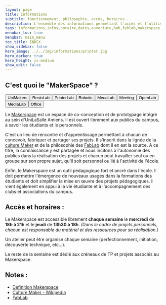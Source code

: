 ```yaml
---
layout: page
title: Informations
subtitle: fonctionnement, philosophie, accès, horaires...
description: L'ensemble des informations permettant l'accès et l'utilisation du lieu
tags: informations,infos,horaire,dates,ouverture,hub,fablab,makerspace
menubar_toc: true
menubar: main_menu
toc_title: INDEX
show_sidebar: false
hero_image: ../../img/informations/printer.jpg
hero_darken: true
hero_height: is-medium
show_edit: false
---
```


## C'est quoi le "MakerSpace" ?

<model-viewer src="EPI2-4 - Makerspace - 02 - Simples Volumes.glb" ar ar-modes="webxr scene-viewer quick-look" camera-controls shadow-intensity="1.68" camera-orbit="-20.04deg 51.08deg 64.68m" field-of-view="22.98deg">
    <button class="Hotspot" slot="hotspot-1" data-position="6.193030378495454m 2.5m 3.7898285088421986m" data-normal="0m 1m 0m" data-visibility-attribute="visible">
        <div class="HotspotAnnotation">UniMakers</div>
    </button><button class="Hotspot" slot="hotspot-2" data-position="12.467982602918411m 2.5m 3.985026989659886m" data-normal="0m 1m 0m" data-visibility-attribute="visible">
        <div class="HotspotAnnotation">ResinLab</div>
    </button><button class="Hotspot" slot="hotspot-4" data-position="1.546261544949933m 2.5m -7.693876148510135m" data-normal="0m 1m 0m" data-visibility-attribute="visible">
        <div class="HotspotAnnotation">PrinterLab</div>
    </button><button class="Hotspot" slot="hotspot-5" data-position="2.3664019959055844m 2.5m -2.8457768909045527m" data-normal="0m 1m 0m" data-visibility-attribute="visible">
        <div class="HotspotAnnotation">Robotic</div>
    </button><button class="Hotspot" slot="hotspot-6" data-position="1.4899743563741628m 2.5m 3.3472940345437046m" data-normal="0m 1m 0m" data-visibility-attribute="visible">
        <div class="HotspotAnnotation">MecaLab</div>
    </button><button class="Hotspot" slot="hotspot-7" data-position="-4.264132025237139m 2.5m 3.6820934325375454m" data-normal="0m 1m 0m" data-visibility-attribute="visible">
        <div class="HotspotAnnotation">Meeting</div>
    </button><button class="Hotspot" slot="hotspot-9" data-position="-8.923311236485663m 2.5m 3.2332405907411683m" data-normal="0m 1m 0m" data-visibility-attribute="visible">
        <div class="HotspotAnnotation">OpenLab</div>
    </button><button class="Hotspot" slot="hotspot-10" data-position="-14.124997396084499m 2.499999999999993m 3.527443327634824m" data-normal="0m 1m 0m" data-visibility-attribute="visible">
        <div class="HotspotAnnotation">MediaLab</div>
    </button><button class="Hotspot" slot="hotspot-11" data-position="-2.0089794282240554m 2.5m 2.011047578051304m" data-normal="0m 1m 0m" data-visibility-attribute="visible">
        <div class="HotspotAnnotation">Office</div>
    </button>
    <div class="progress-bar hide" slot="progress-bar">
        <div class="update-bar"></div>
    </div>
</model-viewer>

Le [Makerspace](https://fr.wikipedia.org/wiki/Makerspace) est un espace de co-conception et de prototypage intégré au sein d'UniLaSalle Amiens. Il est ouvert librement aux publics du campus, à savoir les étudiants et le personnels. 

C'est un lieu de rencontre et d'apprentissage permettant à chacun de concevoir, fabriquer et partager ses projets. Il s'inscrit dans la lignée de la [culture Maker](https://fr.wikipedia.org/wiki/Culture_maker) et de la philosophie des [FabLab](https://fr.wikipedia.org/wiki/Fab_lab) dont il en est la source. A ce titre, la connaissance y est partagée et nous incitons à l'autonomie des publics dans la réalisation des projets et chacun peut travailler seul ou en groupe sur son propre sujet, qu'il soit personnel ou lié à l'activité de l'école.

Enfin, le Makerspace est un outil pédagogique fort et ancré dans l'école. Il doit permettre l'émergence de nouveaux usages dans la formations des étudiants et doit simplifier la mise en œuvre des projets pédagogiques. Il vient également en appui à la vie étudiante et à l'accompagnement des clubs et associations du campus. 

## Accès et horaires :

Le Makerspace est accessible librement **chaque semaine** le **mercredi** de **18h à 21h** et le **jeudi** de **13h30 à 18h**. *(Dans le cadre de projets personnels, chacun est responsable du matériel et des ressources pour sa réalisation.)*

Un atelier peut être organisé chaque semaine (perfectionnement, initiation, découverte technique, etc...).

Le reste de la semaine est dédié aux créneaux de TP et projets associés au Makerspace.

## Notes :

- [Definition Makerspace](https://fr.wikipedia.org/wiki/Makerspace)
- [Culture Maker - Wikipedia](https://fr.wikipedia.org/wiki/Culture_maker)
- [FabLab](https://fr.wikipedia.org/wiki/Fab_lab)